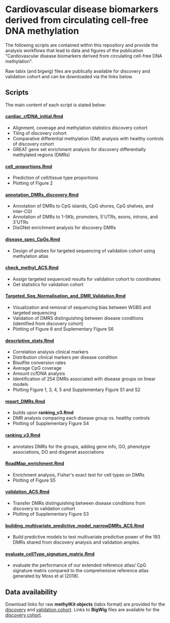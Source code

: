 # **Cardiovascular disease biomarkers derived from circulating cell-free DNA methylation**



The following scripts are contained within this repository and provide the 
analysis workflows that lead to data and figures of the publication 
"Cardiovascular disease biomarkers derived from circulating cell-free DNA 
methylation". 

Raw tabix (and bigwig) files are publically available for 
discovery and validation cohort and can be downloaded via the links below. 

## **Scripts**
The main content of each script is stated below:


#### [**cardiac_cfDNA_initial.Rmd**](scripts/cardiac_cfDNA_initial.Rmd)
- Alignment, coverage and methylation statistics discovery cohort
- Tiling of discovery cohort
- Comparative differential methylation (DM) analysis with healthy controls of discovery cohort
- GREAT gene set enrichment analysis for discovery differentially methylated regions (DMRs)


#### [**cell_proportions.Rmd**](scripts/cell_proportions.Rmd)
- Prediction of cell/tissue type proportions
- Plotting of Figure 2


#### [**annotation_DMRs_discovery.Rmd**](scripts/annotation_DMRs_discovery.Rmd)
- Annotation of DMRs to CpG islands, CpG shores, CpG shelves, and inter-CGI
- Annotation of DMRs to 1-5Kb, promoters, 5'UTRs, exons, introns, and 3'UTRs
- DisGNet enrichment analysis for discovery DMRs


#### [**disease_spec_CpGs.Rmd**](scripts/disease_spec_CpGs.Rmd)
- Design of probes for targeted sequencing of validation cohort using methylation atlas


#### [**check_methyl_ACS.Rmd**](scripts/check_methyl_ACS.Rmd)
- Assign targeted sequenced results for validation cohort to coordinates
- Get statistics for validation cohort

#### [**Targeted_Seq_Normalisation_and_DMR_Validation.Rmd**](scripts/Targeted_Seq_Normalisation_and_DMR_Validation.Rmd)
- Visualization and removal of sequencing bias between WGBS and targeted sequencing
- Validation of DMRS distinguishing between disease conditions (identified from discovery cohort)
- Plotting of Figure 6 and Suplementary Figure S6


#### [**descriptive_stats.Rmd**](scripts/descriptive_stats.Rmd)
- Correlation analysis clinical markers
- Distribution clinical markers per disease condition
- Bisulfite conversion rates
- Average CpG coverage
- Amount ccfDNA analysis
- Identification of 254 DMRs associated with disease groups on linear models
- Plotting Figure 1, 3, 4, 5 and Supplementary Figure S1 and S2


#### [**report_DMRs.Rmd**](scripts/report_DMRs.Rmd)
- builds upon **ranking_v3.Rmd**
- DMR analysis comparing each disease group vs. healthy controls
- Plotting of Supplementary Figure S4


#### [**ranking_v3.Rmd**](scripts/ranking_v3.Rmd)
- annotates DMRs for the groups, adding gene info, GO, phenotype associations, DO and disgenet associations


#### [**RoadMap_enrichment.Rmd**](scripts/RoadMap_enrichment.Rmd)
- Enrichment analysis, Fisher's exact test for cell types on DMRs
- Plotting of Figure S5


#### [**validation_ACS.Rmd**](scripts/validation_ACS.Rmd)
- Transfer DMRs distinguishing between disease conditions from discovery to validation cohort
- Plotting of Supplementary Figure S3



#### [**building_multivariate_predictive_model_narrowDMRs_ACS.Rmd**](scripts/building_multivariate_predictive_model_narrowDMRs_ACS.Rmd)
- Build predictive models to test multivariate predictive power of the 193 DMRs shared from discovery analysis and validation amples.

#### [**evaluate_cellType_signature_matrix.Rmd**](scripts/evaluate_cellType_signature_matrix.Rmd)
-  evaluate the performance of our extended reference atlas/ CpG signature matrix compared to the comprehensive reference atlas generated by Moss et al (2018).


## **Data availability**
Download links for raw **methylKit objects** (tabix format) are provided for the [discovery](data/methylKit_objects_discovery_cohort.tsv) and [validation cohort](data/methylKit_objects_validation_cohort.tsv).
Links to **BigWig** files are available for the [discovery cohort](data/bigwig_files_discovery_cohort.tsv).


